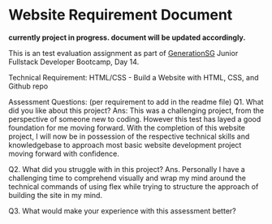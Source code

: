 # Website Requirement Document

**currently project in progress. document will be updated accordingly.**

This is an test evaluation assignment as part of [GenerationSG](https://singapore.generation.org/launch-your-career-in-tech/) Junior Fullstack Developer Bootcamp, Day 14.


Technical Requirement:
HTML/CSS - Build a Website with HTML, CSS, and Github repo



Assessment Questions: (per requirement to add in the readme file)
Q1. What did you like about this project?
Ans: This was a challenging project, from the perspective of someone new to coding. However this test has layed a good foundation for me moving forward. With the completion of this website project, I will now be in possession of the respective technical skills and knowledgebase to approach most basic website development project moving forward with confidence.


Q2. What did you struggle with in this project?
Ans. Personally I have a challenging time to comprehend visually and wrap my mind around the technical commands of using flex while trying to structure the approach of building the site in my mind.


Q3. What would make your experience with this assessment better?



